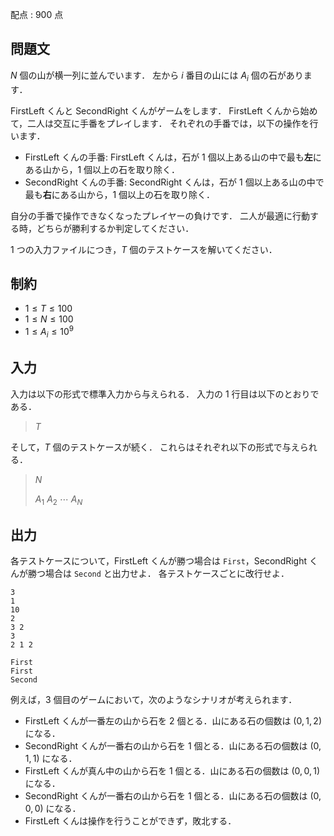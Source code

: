 配点 : $900$ 点

## 問題文

$N$ 個の山が横一列に並んでいます．
左から $i$ 番目の山には $A_i$ 個の石があります．

FirstLeft くんと SecondRight くんがゲームをします．
FirstLeft くんから始めて，二人は交互に手番をプレイします．
それぞれの手番では，以下の操作を行います．

- FirstLeft くんの手番: FirstLeft くんは，石が $1$ 個以上ある山の中で最も**左**にある山から，$1$ 個以上の石を取り除く．
- SecondRight くんの手番: SecondRight くんは，石が $1$ 個以上ある山の中で最も**右**にある山から，$1$ 個以上の石を取り除く．

自分の手番で操作できなくなったプレイヤーの負けです．
二人が最適に行動する時，どちらが勝利するか判定してください．

$1$ つの入力ファイルにつき，$T$ 個のテストケースを解いてください．

## 制約

- $1 \leq T \leq 100$
- $1 \leq N \leq 100$
- $1 \leq A_i \leq 10^9$

## 入力

入力は以下の形式で標準入力から与えられる．
入力の $1$ 行目は以下のとおりである．

> $T$

そして，$T$ 個のテストケースが続く．
これらはそれぞれ以下の形式で与えられる．

> $N$
> 
> $A_1$ $A_2$ $\cdots$ $A_N$

## 出力

各テストケースについて，FirstLeft くんが勝つ場合は `First`，SecondRight くんが勝つ場合は `Second` と出力せよ．
各テストケースごとに改行せよ．

```input1
3
1
10
2
3 2
3
2 1 2
```

```output1
First
First
Second
```

例えば，$3$ 個目のゲームにおいて，次のようなシナリオが考えられます．

- FirstLeft くんが一番左の山から石を $2$ 個とる．山にある石の個数は $(0,1,2)$ になる．
- SecondRight くんが一番右の山から石を $1$ 個とる．山にある石の個数は $(0,1,1)$ になる．
- FirstLeft くんが真ん中の山から石を $1$ 個とる．山にある石の個数は $(0,0,1)$ になる．
- SecondRight くんが一番右の山から石を $1$ 個とる．山にある石の個数は $(0,0,0)$ になる．
- FirstLeft くんは操作を行うことができず，敗北する．